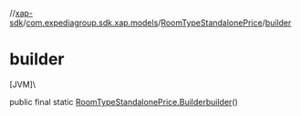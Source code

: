//[xap-sdk](../../../index.md)/[com.expediagroup.sdk.xap.models](../index.md)/[RoomTypeStandalonePrice](index.md)/[builder](builder.md)

# builder

[JVM]\

public final static [RoomTypeStandalonePrice.Builder](-builder/index.md)[builder](builder.md)()
